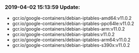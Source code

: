 ### 2019-04-02 15:13:59 Update:

- gcr.io/google-containers/debian-iptables-amd64:v11.0.2
- gcr.io/google-containers/debian-iptables-ppc64le:v11.0.2
- gcr.io/google-containers/debian-iptables-arm:v11.0.2
- gcr.io/google-containers/debian-iptables:v11.0.2
- gcr.io/google-containers/debian-iptables-arm64:v11.0.2
- gcr.io/google-containers/debian-iptables-s390x:v11.0.2
